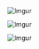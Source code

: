 ![Imgur](https://i.imgur.com/YS8Vv2K.png)

![Imgur](https://i.imgur.com/fY2PCFh.png)

![Imgur](https://i.imgur.com/fMLcxdt.png)

